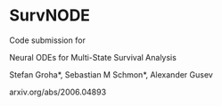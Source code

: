 # SurvNODE

Code submission for 

Neural ODEs for Multi-State Survival Analysis

Stefan Groha*, Sebastian M Schmon*, Alexander Gusev

arxiv.org/abs/2006.04893
